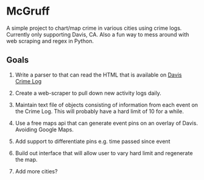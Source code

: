 # McGruff #


A simple project to chart/map crime in various cities using crime logs. Currently only supporting Davis, CA. Also a fun way to mess around with web scraping and regex in Python.


## Goals ##

1. Write a parser to that can read the HTML that is available on [Davis Crime Log](http://police.cityofdavis.org/daily-activity-log)

2. Create a web-scraper to pull down new activity logs daily.

3. Maintain text file of objects consisting of information from each event on the Crime Log. This will probably have a hard limit of 10 for a while.

4. Use a free maps api that can generate event pins on an overlay of Davis. Avoiding Google Maps.

5. Add support to differentiate pins e.g. time passed since event

6. Build out interface that will allow user to vary hard limit and regenerate the map.

7. Add more cities?